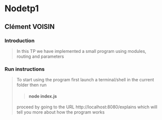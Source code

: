 # Nodetp1 
## Clément VOISIN
### Introduction
>In this TP we have implemented a small program using modules, routing and parameters
### Run instructions 
>To start using the program first launch a terminal/shell in the current folder then run 
>
>> #### node index.js 
>
> proceed by going to the URL http://localhost:8080/explains which will tell you more about how the program works
